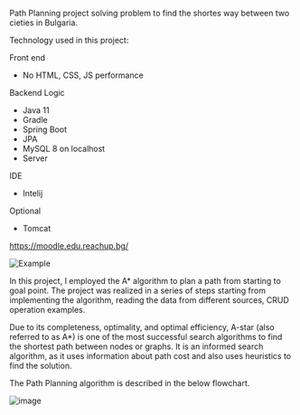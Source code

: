 Path Planning project solving problem to find the shortes way between two cieties in Bulgaria.

Technology used in this project:

Front end

* No HTML, CSS, JS performance

Backend Logic

* Java 11
* Gradle
* Spring Boot
* JPA
* MySQL 8 on localhost
* Server

IDE

* Intelij

Optional

* Tomcat

https://moodle.edu.reachup.bg/

![Example](https://user-images.githubusercontent.com/109521961/215882157-99755dcb-66fb-41ea-9067-f3b1de2a020c.png)

In this project, I employed the A* algorithm to plan a path from starting to goal point.
The project was realized in a series of steps starting from implementing the algorithm, reading the data from different sources, CRUD operation examples.

Due to its completeness, optimality, and optimal efficiency, A-star (also referred to as A*) is one of the most successful search algorithms to find the shortest path between nodes or graphs. It is an informed search algorithm, as it uses information about path cost and also uses heuristics to find the solution.

The Path Planning algorithm is described in the below flowchart. 


![image](https://user-images.githubusercontent.com/109521961/222676914-2de31969-b89b-4397-aca1-cf513462cbb7.png)

